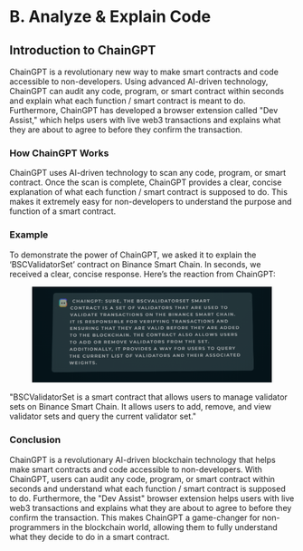 # B. Analyze & Explain Code

## Introduction to ChainGPT

ChainGPT is a revolutionary new way to make smart contracts and code accessible to non-developers. Using advanced AI-driven technology, ChainGPT can audit any code, program, or smart contract within seconds and explain what each function / smart contract is meant to do. Furthermore, ChainGPT has developed a browser extension called "Dev Assist," which helps users with live web3 transactions and explains what they are about to agree to before they confirm the transaction.

### How ChainGPT Works

ChainGPT uses AI-driven technology to scan any code, program, or smart contract. Once the scan is complete, ChainGPT provides a clear, concise explanation of what each function / smart contract is supposed to do. This makes it extremely easy for non-developers to understand the purpose and function of a smart contract.

### Example

To demonstrate the power of ChainGPT, we asked it to explain the ‘BSCValidatorSet’ contract on Binance Smart Chain. In seconds, we received a clear, concise response. Here’s the reaction from ChainGPT:

<figure><img src="../../../.gitbook/assets/image (2) (2) (1).png" alt=""><figcaption></figcaption></figure>

"BSCValidatorSet is a smart contract that allows users to manage validator sets on Binance Smart Chain. It allows users to add, remove, and view validator sets and query the current validator set."

### Conclusion

ChainGPT is a revolutionary AI-driven blockchain technology that helps make smart contracts and code accessible to non-developers. With ChainGPT, users can audit any code, program, or smart contract within seconds and understand what each function / smart contract is supposed to do. Furthermore, the "Dev Assist" browser extension helps users with live web3 transactions and explains what they are about to agree to before they confirm the transaction. This makes ChainGPT a game-changer for non-programmers in the blockchain world, allowing them to fully understand what they decide to do in a smart contract.
